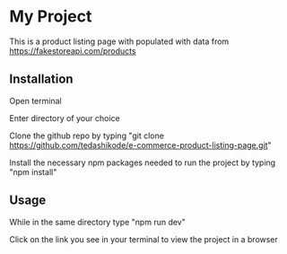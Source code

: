 # My Project

This is a product listing page with populated with data from https://fakestoreapi.com/products

## Installation
Open terminal 

Enter directory of your choice

Clone the github repo by typing "git clone https://github.com/tedashikode/e-commerce-product-listing-page.git"

Install the necessary npm packages needed to run the project by typing "npm install"

## Usage
While in the same directory type "npm run dev"

Click on the link you see in your terminal to view the project in a browser



